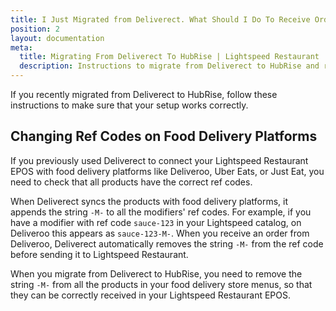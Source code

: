 ```yaml
---
title: I Just Migrated from Deliverect. What Should I Do To Receive Orders?
position: 2
layout: documentation
meta:
  title: Migrating From Deliverect To HubRise | Lightspeed Restaurant | HubRise
  description: Instructions to migrate from Deliverect to HubRise and receive orders in Lightspeed Restaurant.
---
```


If you recently migrated from Deliverect to HubRise, follow these instructions to make sure that your setup works correctly.

## Changing Ref Codes on Food Delivery Platforms

If you previously used Deliverect to connect your Lightspeed Restaurant EPOS with food delivery platforms like Deliveroo, Uber Eats, or Just Eat, you need to check that all products have the correct ref codes.

When Deliverect syncs the products with food delivery platforms, it appends the string `-M-` to all the modifiers' ref codes. For example, if you have a modifier with ref code `sauce-123` in your Lightspeed catalog, on Deliveroo this appears as `sauce-123-M-`. When you receive an order from Deliveroo, Deliverect automatically removes the string `-M-` from the ref code before sending it to Lightspeed Restaurant.

When you migrate from Deliverect to HubRise, you need to remove the string `-M-` from all the products in your food delivery store menus, so that they can be correctly received in your Lightspeed Restaurant EPOS.
